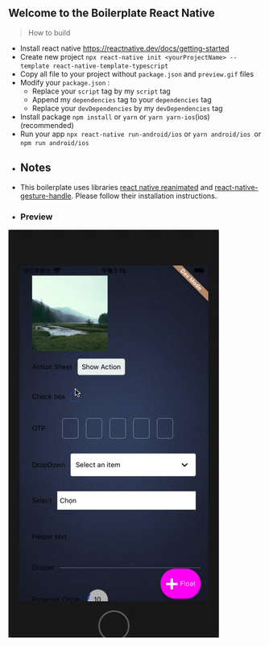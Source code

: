 ## Welcome to the Boilerplate React Native

> How to build

- Install react native
  https://reactnative.dev/docs/getting-started
- Create new project
  `npx react-native init <yourProjectName> --template react-native-template-typescript`
- Copy all file to your project without `package.json` and `preview.gif` files
- Modify your `package.json` :
    + Replace your `script` tag by my `script` tag
    + Append my `dependencies` tag to your `dependencies` tag 
    + Replace your `devDependencies` by my `devDependencies` tag
- Install package
  `npm install` or
  `yarn` or `yarn yarn-ios`(ios) (recommended)
- Run your app
  `npx react-native run-android/ios` or `yarn android/ios `or `npm run android/ios`
- <h2>Notes</h2>
+ This boilerplate uses libraries [react native reanimated](https://docs.swmansion.com/react-native-reanimated/docs) and [react-native-gesture-handle](https://github.com/software-mansion/react-native-gesture-handler). Please follow their installation instructions.
- <h3>Preview</h3>
<img src="./preview.gif">